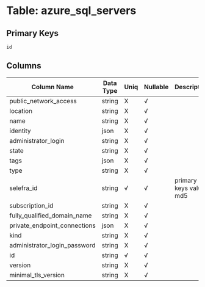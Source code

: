# Table: azure_sql_servers

## Primary Keys 

```
id
```


## Columns 

|  Column Name   |  Data Type  | Uniq | Nullable | Description | 
|  ----  | ----  | ----  | ----  | ---- | 
| public_network_access | string | X | √ |  | 
| location | string | X | √ |  | 
| name | string | X | √ |  | 
| identity | json | X | √ |  | 
| administrator_login | string | X | √ |  | 
| state | string | X | √ |  | 
| tags | json | X | √ |  | 
| type | string | X | √ |  | 
| selefra_id | string | √ | √ | primary keys value md5 | 
| subscription_id | string | X | √ |  | 
| fully_qualified_domain_name | string | X | √ |  | 
| private_endpoint_connections | json | X | √ |  | 
| kind | string | X | √ |  | 
| administrator_login_password | string | X | √ |  | 
| id | string | √ | √ |  | 
| version | string | X | √ |  | 
| minimal_tls_version | string | X | √ |  | 


